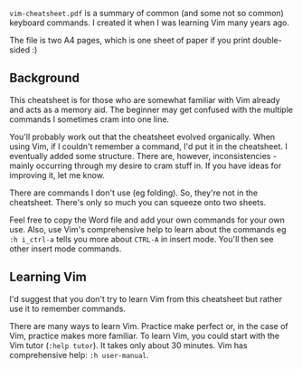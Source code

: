 `vim-cheatsheet.pdf` is a summary of common (and some not so common) keyboard commands. I created it when I was learning Vim many years ago. 

The file is two A4 pages, which is one sheet of paper if you print double-sided :)

## Background

This cheatsheet is for those who are somewhat familiar with Vim already and acts as a memory aid. The beginner may get confused with the multiple commands I sometimes cram into one line.

You'll probably work out that the cheatsheet evolved organically. When using Vim, if I couldn't remember a command, I'd put it in the cheatsheet. I eventually added some structure. There are, however, inconsistencies - mainly occurring through my desire to cram stuff in. If you have ideas for improving it, let me know.

There are commands I don't use (eg folding). So, they're not in the cheatsheet. There's only so much you can squeeze onto two sheets.

Feel free to copy the Word file and add your own commands for your own use. Also, use Vim's comprehensive help to learn about the commands eg `:h i_ctrl-a` tells you more about `CTRL-A` in insert mode. You'll then see other insert mode commands.

## Learning Vim

I'd suggest that you don't try to learn Vim from this cheatsheet but rather use it to remember commands. 

There are many ways to learn Vim. Practice make perfect or, in the case of Vim, practice makes more familiar. To learn Vim, you could start with the Vim tutor (`:help tutor`). It takes only about 30 minutes. Vim has comprehensive help: `:h user-manual`.
